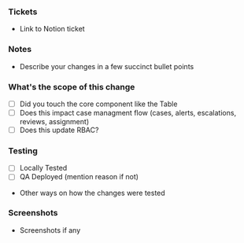 ### Tickets

- Link to Notion ticket

### Notes

- Describe your changes in a few succinct bullet points

### What's the scope of this change

- [ ] Did you touch the core component like the Table
- [ ] Does this impact case managment flow (cases, alerts, escalations, reviews, assignment)
- [ ] Does this update RBAC?

### Testing

- [ ] Locally Tested
- [ ] QA Deployed (mention reason if not)
- Other ways on how the changes were tested

### Screenshots

- Screenshots if any
